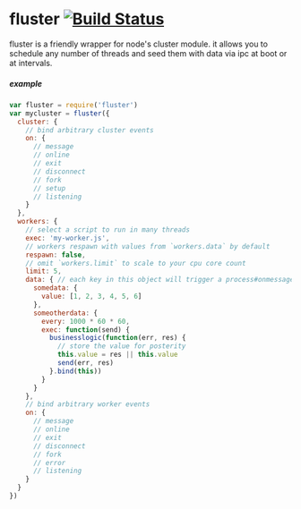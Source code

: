 
# fluster [![Build Status](https://travis-ci.org/skibz/fluster.svg?branch=master)](https://travis-ci.org/skibz/fluster)

fluster is a friendly wrapper for node's cluster module. it allows you to schedule any number of threads and seed them with data via ipc at boot or at intervals.

##### example

```javascript
var fluster = require('fluster')
var mycluster = fluster({
  cluster: {
    // bind arbitrary cluster events
    on: {
      // message
      // online
      // exit
      // disconnect
      // fork
      // setup
      // listening
    }
  },
  workers: {
    // select a script to run in many threads
    exec: 'my-worker.js',
    // workers respawn with values from `workers.data` by default
    respawn: false,
    // omit `workers.limit` to scale to your cpu core count
    limit: 5,
    data: { // each key in this object will trigger a process#onmessage event in your worker
      somedata: {
        value: [1, 2, 3, 4, 5, 6]
      },
      someotherdata: {
        every: 1000 * 60 * 60,
        exec: function(send) {
          businesslogic(function(err, res) {
            // store the value for posterity
            this.value = res || this.value
            send(err, res)
          }.bind(this))
        }
      }
    },
    // bind arbitrary worker events
    on: {
      // message
      // online
      // exit
      // disconnect
      // fork
      // error
      // listening
    }
  }
})
```
